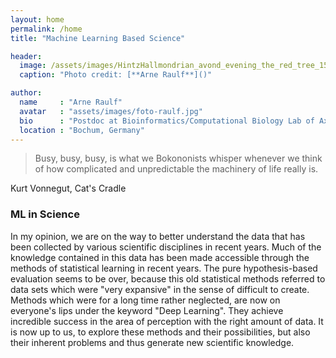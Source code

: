 ```yaml
---
layout: home
permalink: /home
title: "Machine Learning Based Science"

header:
  image: /assets/images/HintzHallmondrian_avond_evening_the_red_tree_15Ep.png
  caption: "Photo credit: [**Arne Raulf**]()"

author:
  name     : "Arne Raulf"
  avatar   : "assets/images/foto-raulf.jpg"
  bio      : "Postdoc at Bioinformatics/Computational Biology Lab of Axel Mosig. AI/ML in physical/biological problems."
  location : "Bochum, Germany" 
---
```




>Busy, busy, busy, is what we Bokononists whisper whenever we think of how complicated and unpredictable the machinery of life really is.

Kurt Vonnegut, Cat's Cradle

### ML in Science
In my opinion, we are on the way to better understand the data that has been collected by various scientific disciplines in recent years. Much of the knowledge contained in this data has been made accessible through the methods of statistical learning in recent years. The pure hypothesis-based evaluation seems to be over, because this old statistical methods referred to data sets which were "very expansive" in the sense of difficult to create.  Methods which were for a long time rather neglected, are now on everyone's lips under the keyword "Deep Learning". They achieve incredible success in the area of perception with the right amount of data.
It is now up to us, to explore these methods and their possibilities, but also their inherent problems and thus generate new scientific knowledge.